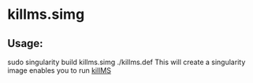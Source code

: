 # killms.simg

## Usage: 
sudo singularity build killms.simg ./killms.def
This will create a singularity image enables you to run [killMS](https://github.com/saopicc/killMS)
